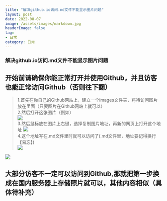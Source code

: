 ```yaml
---
title: "解决github.io访问.md文件不能显示图片问题"
layout: post
date: 2022-08-07
image: /assets/images/markdown.jpg
headerImage: false
tag:
- 日常
category: 日常
---
```


### 解决github.io访问.md文件不能显示图片问题

## 开始前请确保你能正常打开并使用Github，并且访客也能正常访问Github（否则往下翻）

> 1.首先在你自己的Github网站上，建立一个images文件夹，将待访问图片放在里面（只要图片在Github网站上就可以）  
>2.然后打开这张图片（例如）  
![](https://raw.githubusercontent.com/zhuoyue2/zhuoyue2.github.io/master/assets/images/github.io显示图片问题/github网页上对应的图片.png)  
>3.然后鼠标放在图片上右键，选择复制图片地址，再新的网页上打开这个地址
![](https://raw.githubusercontent.com/zhuoyue2/zhuoyue2.github.io/master/assets/images/github.io显示图片问题/对应链接.png)  
>4.这个地址写在.md文件里时就可以访问了(.md文件里，地址要记得换行【易忘】)  
![](https://raw.githubusercontent.com/zhuoyue2/zhuoyue2.github.io/master/assets/images/github.io显示图片问题/图片链接.jpg)

![](https://raw.githubusercontent.com/zhuoyue2/zhuoyue2.github.io/master/assets/images/Markdown_img/Title1.jpg)



## 大部分访客不一定可以访问到Github,那就把第一步换成在国内服务器上存储照片就可以，其他内容相似（具体待补充）







